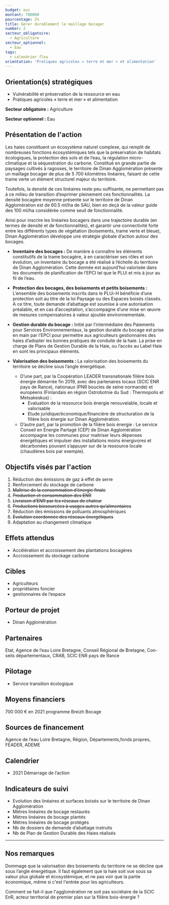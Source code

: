 ```yaml
---
budget: oui
montant: 700000
pourcentage: 2%
title: Gérer durablement le maillage bocager
number: 2
secteur_obligatoire:
  - Agriculture
secteur_optionnel:
  - Eau
tags:
  - calendrier flou
orientation: 'Pratiques agricoles « terre et mer » et alimentation'
---
```


## Orientation(s) stratégiques

- Vulnérabilité et préservation de la ressource en eau
- Pratiques agricoles « terre et mer » et alimentation

**Secteur obligatoire :** Agriculture

**Secteur optionnel :** Eau

## Présentation de l'action

Les haies constituent un écosystème naturel complexe, qui remplit de nombreuses fonctions écosystémiques tels que la préservation de habitats écologiques, la protection des sols et de l’eau, la régulation micro-climatique et la séquestration du carbone. Constitué en grande partie de paysages cultivés à ragosses, le territoire de Dinan Agglomération présente un maillage bocager de plus de 5 700 kilomètres linéaires, faisant de cette trame verte un élément structurel majeur du territoire.

Toutefois, la densité de ces linéaires reste peu suffisante, ne permettant pas à ce milieu de transition d’exprimer pleinement ces fonctionnalités. La densité bocagère moyenne présente sur le territoire de Dinan Agglomération est de 60.5 ml/ha de SAU, bien en deçà de la valeur guide des 100 ml/ha considérée comme seuil de fonctionnalité.

Ainsi pour inscrire les linéaires bocagers dans une trajectoire durable (en termes de densité et de fonctionnalités), et garantir une connectivité forte entre les différents types de végétation (boisements, trame verte et bleue), Dinan Agglomération développe une stratégie globale d’action autour des bocages.

- **Inventaire des bocages :**
De manière à connaître les éléments constitutifs de la trame bocagère, à en caractériser ses rôles et son évolution, un inventaire du bocage a été réalisé à l’échelle du territoire de Dinan Agglomération. Cette donnée est aujourd’hui valorisée dans les documents de planification de l’EPCI tel que le PLUi et mis à jour au fil de l’eau.

- **Protection des bocages, des boisements et petits boisements :**
L’ensemble des boisements inscrits dans le PLUi-H bénéficie d’une protection soit au titre de la loi Paysage ou des Espaces boisés classés. A ce titre, toute demande d’abattage est soumise à une autorisation préalable, et en cas d’acceptation, s’accompagne d’une mise en œuvre de mesures compensatoires à valeur ajoutée environnementale.

- **Gestion durable du bocage :**
Initié par l’intermédiaire des Paiements pour Services Environnementaux, la gestion durable du bocage est prise en main par l’EPCI pour permettre aux agriculteurs gestionnaires des haies d’adopter les bonnes pratiques de conduite de la haie. La prise en charge de Plans de Gestion Durable de la Haie, ou l’accès au Label Haie en sont les principaux éléments.

- **Valorisation des boisements :**
La valorisation des boisements du territoire se décline sous l’angle énergétique.
  - D’une part, par la Coopération LEADER transnationale filière bois énergie démarrée fin 2019, avec des partenaires locaux (SCIC ENR pays de Rance), nationaux (PNR boucles de seine normande) et européens (Finlandais en région Ostrobotnie du Sud : Thermopolis et Metsakeskus) :
    - Evaluation de la ressource bois énergie renouvelable, locale et valorisable
    - Etude juridique/économique/financière de structuration de la filière bois énergie sur Dinan Agglomération.
  - D’autre part, par la promotion de la filière bois énergie : Le service Conseil en Energie Partagé (CEP) de Dinan Agglomération accompagne les communes pour maitriser leurs dépenses énergétiques et impulser des installations moins énergivores et décarbonées pouvant s’appuyer sur de la ressource locale (chaudières bois par exemple).


## Objectifs visés par l'action

1. Réduction des émissions de gaz à effet de serre
2. Renforcement du stockage de carbone
3. ~~Maîtrise de la consommation d’énergie finale~~
4. ~~Production et consommation des ENR~~
5. ~~Livraison d’ENR par les réseaux de chaleur~~
6. ~~Productions biosourcées à usages autres qu’alimentaires~~
7. Réduction des émissions de polluants atmosphériques
8. ~~Évolution coordonnée des réseaux énergétiques~~
9. Adaptation au changement climatique


## Effets attendus

- Accélération et accroissement des plantations bocagères
- Accroissement du stockage carbone

## Cibles

- Agriculteurs
- propriétaires foncier
- gestionnaires de l’espace

## Porteur de projet

- Dinan Agglomération

## Partenaires

Etat, Agence de l’eau Loire Bretagne, Conseil Régional de Bretagne, Con- seils départementaux, CRAB, SCIC ENR pays de Rance

## Pilotage

- Service transition écologique

## Moyens financiers

700 000 € en 2021 programme Breizh Bocage

## Sources de financement

Agence de l’eau Loire Bretagne, Région, Départements,fonds propres, FEADER, ADEME

## Calendrier

- 2021 Démarrage de l’action

## Indicateurs de suivi

- Evolution des linéaires et surfaces boisés sur le territoire de Dinan Agglomération
- Mètres linéaires de bocage restaurés
- Mètres linéaires de bocage plantés
- Mètres linéaires de bocage protégés
- Nb de dossiers de demande d’abattage instruits
- Nb de Plan de Gestion Durable des Haies réalisés

---

## Nos remarques

Dommage que la valorisation des boisements du territoire ne se décline que sous l’angle énergétique. Il faut également que la haie soit vue sous sa valeur plus globale et écosystémique, et ne pas voir que la partie économique, même si c'est l'entrée pour les agriculteurs.

Comment se fait-il que l'agglomération ne soit pas sociétaire de la SCIC EnR, acteur territorial de premier plan sur la filière bois-énergie ?